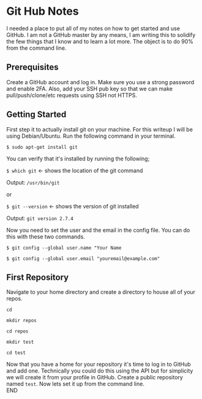 # Git Hub Notes

I needed a place to put all of my notes on how to get started and use GitHub.  I am not a GitHub master by any means, I am writing this to solidify the few things that I know and to learn a lot more.  The object is to do 90% from the command line.  

## Prerequisites

Create a GitHub account and log in.  Make sure you use a strong password and enable 2FA.  Also, add your SSH pub key so that we can make pull/push/clone/etc requests using SSH not HTTPS.   

## Getting Started

First step it to actually install git on your machine.  For this writeup I will be using Debian/Ubuntu. Run the following command in your terminal.

`$ sudo apt-get install git`

You can verify that it's installed by running the following;

`$ which git` <- shows the location of the git command

Output: ```/usr/bin/git```

or

`$ git --version` <- shows the version of git installed

Output: ```git version 2.7.4```

Now you need to set the user and the email in the config file.  You can do this with these two commands.


`$ git config --global user.name "Your Name`

`$ git config --global user.email "youremail@example.com"`

## First Repository

Navigate to your home directory and create a directory to house all of your repos.

`cd`

`mkdir repos`

`cd repos`

`mkdir test`

`cd test`

Now that you have a home for your repository it's time to log in to GitHub and add one.  Technically you could do this using the API but for simplicity we will create it from your profile in GitHub.  Create a public repository named `test`.  Now lets set it up from the command line.  
END
